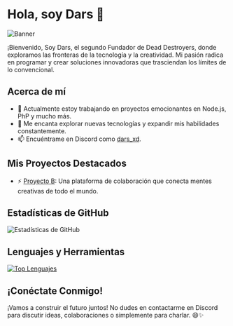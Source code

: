 # Hola, soy Dars 👋

![Banner](https://cdn.pfps.gg/banners/7961-rinrin.gif)

¡Bienvenido, Soy Dars, el segundo Fundador de Dead Destroyers, donde exploramos las fronteras de la tecnología y la creatividad. Mi pasión radica en programar y crear soluciones innovadoras que trasciendan los límites de lo convencional.

## Acerca de mí

- 🔭 Actualmente estoy trabajando en proyectos emocionantes en Node.js, PhP y mucho más.
- 🌱 Me encanta explorar nuevas tecnologías y expandir mis habilidades constantemente.
- 📫 Encuéntrame en Discord como [dars_xd](https://discord.com/users/1066121330161897572).

## Mis Proyectos Destacados

- ⚡️ [Proyecto B](https://link.to/your/project/b): Una plataforma de colaboración que conecta mentes creativas de todo el mundo.


## Estadísticas de GitHub

![Estadísticas de GitHub](https://github-readme-stats.vercel.app/api?username=Bydars&show_icons=true&theme=radical)

## Lenguajes y Herramientas

[![Top Lenguajes](https://github-readme-stats.vercel.app/api/top-langs/?username=Bydars&layout=compact&theme=radical)](https://github.com/Bydars)

## ¡Conéctate Conmigo!

¡Vamos a construir el futuro juntos! No dudes en contactarme en Discord para discutir ideas, colaboraciones o simplemente para charlar. 😄✨
